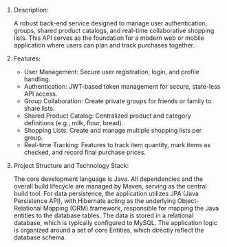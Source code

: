 1. Description:
   
      A robust back-end service designed to manage user authentication, groups, shared product catalogs, and real-time collaborative shopping lists.
    This API serves as the foundation for a modern web or mobile application where users can plan and track purchases together.

3. Features:
   - User Management: Secure user registration, login, and profile handling.
   - Authentication: JWT-based token management for secure, state-less API access.
   - Group Collaboration: Create private groups for friends or family to share lists.
   - Shared Product Catalog: Centralized product and category definitions (e.g., milk, flour, bread).
   - Shopping Lists: Create and manage multiple shopping lists per group.
   - Real-time Tracking: Features to track item quantity, mark items as checked, and record final purchase prices.
  
4. Project Structure and Technology Stack:
   
      The core development language is Java. All dependencies and the overall build lifecycle are managed by Maven, serving as the central build tool.
     For data persistence, the application utilizes JPA (Java Persistence API), with Hibernate acting as the underlying Object-Relational Mapping (ORM) framework,
     responsible for mapping the Java entities to the database tables. The data is stored in a relational database, which is typically configured to MySQL.
     The application logic is organized around a set of core Entities, which directly reflect the database schema.
